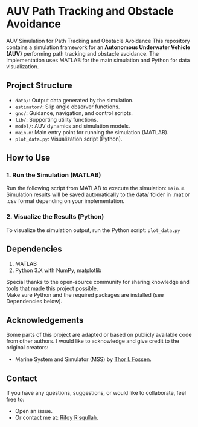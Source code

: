 # AUV Path Tracking and Obstacle Avoidance
AUV Simulation for Path Tracking and Obstacle Avoidance
This repository contains a simulation framework for an **Autonomous Underwater Vehicle (AUV)** performing path tracking and obstacle avoidance. The implementation uses MATLAB for the main simulation and Python for data visualization. 

## Project Structure
- ```data/```: Output data generated by the simulation.
- ```estimator/```: Slip angle observer functions.
- ```gnc/```: Guidance, navigation, and control scripts.
- ```lib/```: Supporting utility functions.
- ```model/```: AUV dynamics and simulation models.
- ```main.m```: Main entry point for running the simulation (MATLAB).
- ```plot_data.py```: Visualization script (Python).

## How to Use
### 1. Run the Simulation (MATLAB)
Run the following script from MATLAB to execute the simulation: ```main.m```.  
Simulation results will be saved automatically to the data/ folder in .mat or .csv format depending on your implementation.

### 2. Visualize the Results (Python)
To visualize the simulation output, run the Python script: ```plot_data.py```

## Dependencies
1. MATLAB
2. Python 3.X with NumPy, matplotlib

Special thanks to the open-source community for sharing knowledge and tools that made this project possible.  
Make sure Python and the required packages are installed (see Dependencies below).

## Acknowledgements
Some parts of this project are adapted or based on publicly available code from other authors. I would like to acknowledge and give credit to the original creators:
- Marine System and Simulator (MSS) by [Thor I. Fossen](https://github.com/cybergalactic/MSS).

## Contact
If you have any questions, suggestions, or would like to collaborate, feel free to:
- Open an issue.
- Or contact me at: [Rifqy Risqullah](risqullah.rifqy19@gmail.com).

